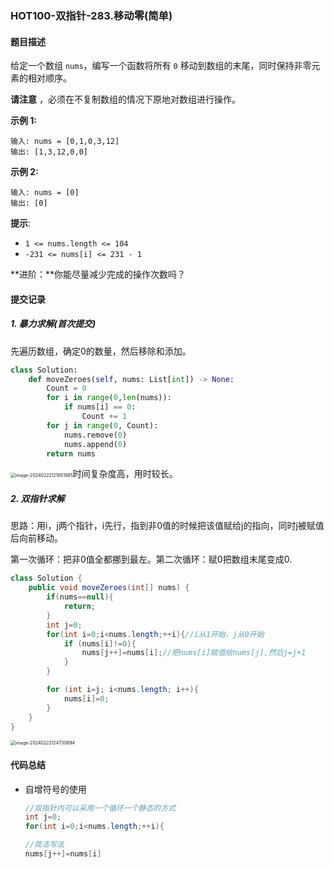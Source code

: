 ### HOT100-双指针-283.移动零(简单)

#### 题目描述

给定一个数组 `nums`，编写一个函数将所有 `0` 移动到数组的末尾，同时保持非零元素的相对顺序。

**请注意** ，必须在不复制数组的情况下原地对数组进行操作。

 

**示例 1:**

```
输入: nums = [0,1,0,3,12]
输出: [1,3,12,0,0]
```

**示例 2:**

```
输入: nums = [0]
输出: [0]
```

 

**提示**:

- `1 <= nums.length <= 104`
- `-231 <= nums[i] <= 231 - 1`

**进阶：**你能尽量减少完成的操作次数吗？



#### 提交记录

##### 1. 暴力求解(首次提交)

先遍历数组，确定0的数量，然后移除和添加。

```python
class Solution:
    def moveZeroes(self, nums: List[int]) -> None:
        Count = 0
        for i in range(0,len(nums)):
            if nums[i] == 0:
                Count += 1
        for j in range(0, Count):
            nums.remove(0)
            nums.append(0)
        return nums
```

<img src="C:\Users\Gaga\AppData\Roaming\Typora\typora-user-images\image-20240222121651985.png" alt="image-20240222121651985" style="zoom:50%;" />时间复杂度高，用时较长。



##### 2. 双指针求解

思路：用i，j两个指针，i先行，指到非0值的时候把该值赋给j的指向，同时j被赋值后向前移动。

第一次循环：把非0值全都挪到最左。第二次循环：赋0把数组末尾变成0.

````java
class Solution {
    public void moveZeroes(int[] nums) {
        if(nums==null){
            return;
        }
        int j=0;
        for(int i=0;i<nums.length;++i){//i从1开始，j从0开始
            if (nums[i]!=0){
                nums[j++]=nums[i];//把nums[i]赋值给nums[j],然后j=j+1
            }
        }

        for (int i=j; i<nums.length; i++){
            nums[i]=0;
        }
    }
}
````

<img src="C:\Users\Gaga\AppData\Roaming\Typora\typora-user-images\image-20240222124730894.png" alt="image-20240222124730894" style="zoom:50%;" />



#### 代码总结

- 自增符号的使用

  ````java
  //双指针内可以采用一个循环一个静态的方式
  int j=0;
  for(int i=0;i<nums.length;++i){
  
  //简洁写法
  nums[j++]=nums[i]
  ````
  
  

